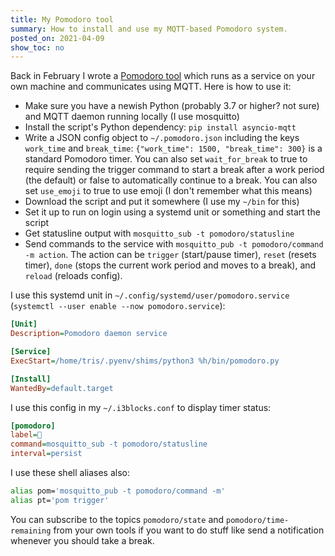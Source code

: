 ```yaml
---
title: My Pomodoro tool
summary: How to install and use my MQTT-based Pomodoro system.
posted_on: 2021-04-09
show_toc: no
---
```


Back in February I wrote a [Pomodoro tool](https://gist.github.com/an-empty-string/a4706537cd9ffaf5f67d3f49a8540fea) which runs as a service on your own machine and communicates using MQTT. Here is how to use it:

* Make sure you have a newish Python (probably 3.7 or higher? not sure) and MQTT daemon running locally (I use mosquitto)
* Install the script's Python dependency: `pip install asyncio-mqtt`
* Write a JSON config object to `~/.pomodoro.json` including the keys `work_time` and `break_time`: `{"work_time": 1500, "break_time": 300}` is a standard Pomodoro timer. You can also set `wait_for_break` to true to require sending the trigger command to start a break after a work period (the default) or false to automatically continue to a break. You can also set `use_emoji` to true to use emoji (I don't remember what this means)
* Download the script and put it somewhere (I use my `~/bin` for this)
* Set it up to run on login using a systemd unit or something and start the script
* Get statusline output with `mosquitto_sub -t pomodoro/statusline`
* Send commands to the service with `mosquitto_pub -t pomodoro/command -m action`. The action can be `trigger` (start/pause timer), `reset` (resets timer), `done` (stops the current work period and moves to a break), and `reload` (reloads config).

I use this systemd unit in `~/.config/systemd/user/pomodoro.service` (`systemctl --user enable --now pomodoro.service`):

```ini
[Unit]
Description=Pomodoro daemon service

[Service]
ExecStart=/home/tris/.pyenv/shims/python3 %h/bin/pomodoro.py

[Install]
WantedBy=default.target
```

I use this config in my `~/.i3blocks.conf` to display timer status:

```ini
[pomodoro]
label=🍅
command=mosquitto_sub -t pomodoro/statusline
interval=persist
```

I use these shell aliases also:

```sh
alias pom='mosquitto_pub -t pomodoro/command -m'
alias pt='pom trigger'
```

You can subscribe to the topics `pomodoro/state` and `pomodoro/time-remaining` from your own tools if you want to do stuff like send a notification whenever you should take a break.
